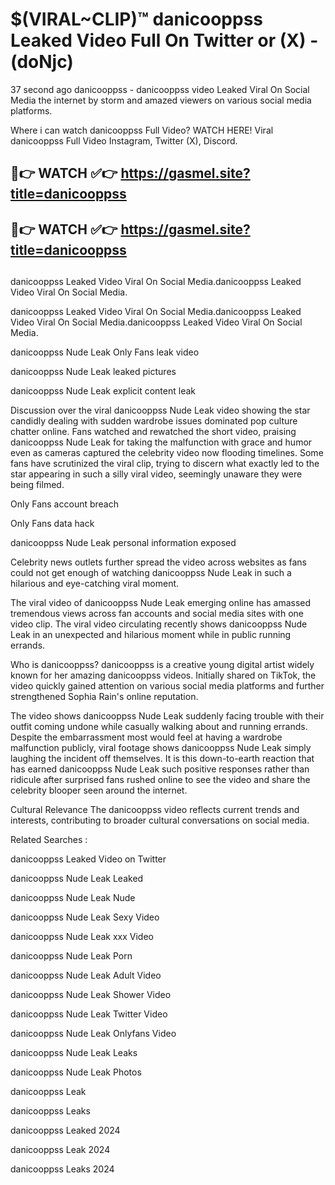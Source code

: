 # $(VIRAL~CLIP)™ danicooppss Leaked Video Full On Twitter or (X) -(doNjc)
37 second ago danicooppss - danicooppss video Leaked Viral On Social Media the internet by storm and amazed viewers on various social media platforms.

Where i can watch danicooppss Full Video? WATCH HERE! Viral danicooppss Full Video Instagram, Twitter (X), Discord.

## 🔴👉 WATCH ✅👉 https://gasmel.site?title=danicooppss
## 🔴👉 WATCH ✅👉 https://gasmel.site?title=danicooppss
##
danicooppss Leaked Video Viral On Social Media.danicooppss Leaked Video Viral On Social Media.

danicooppss Leaked Video Viral On Social Media.danicooppss Leaked Video Viral On Social Media.danicooppss Leaked Video Viral On Social Media.

danicooppss Nude Leak Only Fans leak video

danicooppss Nude Leak leaked pictures

danicooppss Nude Leak explicit content leak

Discussion over the viral danicooppss Nude Leak video showing the star candidly dealing with sudden wardrobe issues dominated pop culture chatter online. Fans watched and rewatched the short video, praising danicooppss Nude Leak for taking the malfunction with grace and humor even as cameras captured the celebrity video now flooding timelines. Some fans have scrutinized the viral clip, trying to discern what exactly led to the star appearing in such a silly viral video, seemingly unaware they were being filmed.


Only Fans account breach

Only Fans data hack

danicooppss Nude Leak personal information exposed

Celebrity news outlets further spread the video across websites as fans could not get enough of watching danicooppss Nude Leak in such a hilarious and eye-catching viral moment.


The viral video of danicooppss Nude Leak emerging online has amassed tremendous views across fan accounts and social media sites with one video clip. The viral video circulating recently shows danicooppss Nude Leak in an unexpected and hilarious moment while in public running errands.


Who is danicooppss? danicooppss is a creative young digital artist widely known for her amazing danicooppss videos. Initially shared on TikTok, the video quickly gained attention on various social media platforms and further strengthened Sophia Rain's online reputation.

The video shows danicooppss Nude Leak suddenly facing trouble with their outfit coming undone while casually walking about and running errands. Despite the embarrassment most would feel at having a wardrobe malfunction publicly, viral footage shows danicooppss Nude Leak simply laughing the incident off themselves. It is this down-to-earth reaction that has earned danicooppss Nude Leak such positive responses rather than ridicule after surprised fans rushed online to see the video and share the celebrity blooper seen around the internet.

Cultural Relevance The danicooppss video reflects current trends and interests, contributing to broader cultural conversations on social media.

Related Searches :

danicooppss Leaked Video on Twitter

danicooppss Nude Leak Leaked

danicooppss Nude Leak Nude

danicooppss Nude Leak Sexy Video

danicooppss Nude Leak xxx Video

danicooppss Nude Leak Porn

danicooppss Nude Leak Adult Video

danicooppss Nude Leak Shower Video

danicooppss Nude Leak Twitter Video

danicooppss Nude Leak Onlyfans Video

danicooppss Nude Leak Leaks

danicooppss Nude Leak Photos

danicooppss Leak

danicooppss Leaks

danicooppss Leaked 2024

danicooppss Leak 2024

danicooppss Leaks 2024

